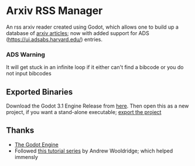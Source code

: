 # Arxiv RSS Manager
An rss arxiv reader created using Godot, which allows one to build up a database of [arxiv articles](https://arxiv.org/); now with added support for ADS (https://ui.adsabs.harvard.edu/) entries.

### ADS Warning
It will get stuck in an infinite loop if it either can't find a bibcode or you do not input bibcodes

## Exported Binaries
Download the Godot 3.1 Engine Release from [here](https://godotengine.org/download/). Then open this as a new project, if you want a stand-alone executable; [export the project](https://docs.godotengine.org/en/stable/getting_started/workflow/export/exporting_projects.html)

## Thanks
* [The Godot Engine](https://github.com/godotengine/godot)
* Followed [this tutorial series](https://dev.to/triptych/writing-an-rss-reader-in-godot-tutorial-series-3hca) by Andrew Wooldridge; which helped immensly
